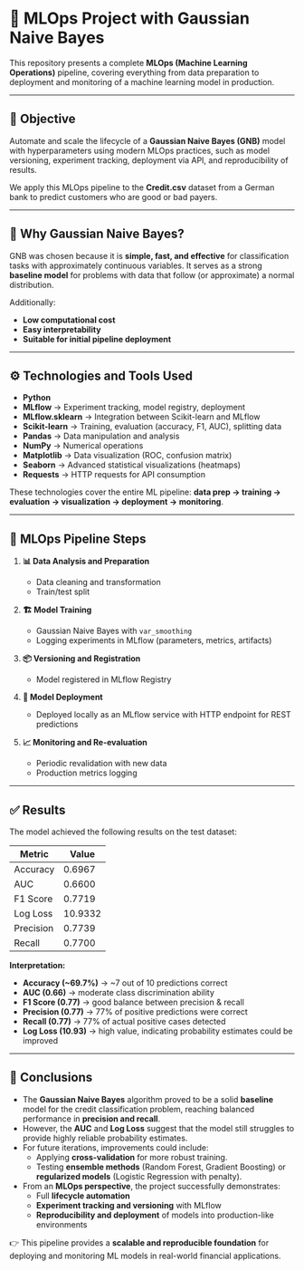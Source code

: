 # 🚀 MLOps Project with Gaussian Naive Bayes

This repository presents a complete **MLOps (Machine Learning Operations)** pipeline, covering everything from data preparation to deployment and monitoring of a machine learning model in production.

---

## 📌 Objective

Automate and scale the lifecycle of a **Gaussian Naive Bayes (GNB)** model with hyperparameters using modern MLOps practices, such as model versioning, experiment tracking, deployment via API, and reproducibility of results.  

We apply this MLOps pipeline to the **Credit.csv** dataset from a German bank to predict customers who are good or bad payers.

---

## 🤔 Why Gaussian Naive Bayes?

GNB was chosen because it is **simple, fast, and effective** for classification tasks with approximately continuous variables. It serves as a strong **baseline model** for problems with data that follow (or approximate) a normal distribution.  

Additionally:
- **Low computational cost**
- **Easy interpretability**
- **Suitable for initial pipeline deployment**

---

## ⚙️ Technologies and Tools Used

- **Python**  
- **MLflow** → Experiment tracking, model registry, deployment  
- **MLflow.sklearn** → Integration between Scikit-learn and MLflow  
- **Scikit-learn** → Training, evaluation (accuracy, F1, AUC), splitting data  
- **Pandas** → Data manipulation and analysis  
- **NumPy** → Numerical operations  
- **Matplotlib** → Data visualization (ROC, confusion matrix)  
- **Seaborn** → Advanced statistical visualizations (heatmaps)  
- **Requests** → HTTP requests for API consumption  

These technologies cover the entire ML pipeline: **data prep → training → evaluation → visualization → deployment → monitoring**.

---

## 🧠 MLOps Pipeline Steps

1. **📊 Data Analysis and Preparation**
   - Data cleaning and transformation
   - Train/test split

2. **🏗️ Model Training**
   - Gaussian Naive Bayes with `var_smoothing`
   - Logging experiments in MLflow (parameters, metrics, artifacts)

3. **📦 Versioning and Registration**
   - Model registered in MLflow Registry

4. **🚀 Model Deployment**
   - Deployed locally as an MLflow service with HTTP endpoint for REST predictions

5. **📈 Monitoring and Re-evaluation**
   - Periodic revalidation with new data
   - Production metrics logging

---

## ✅ Results

The model achieved the following results on the test dataset:

| Metric     | Value    |
|------------|----------|
| Accuracy   | 0.6967   |
| AUC        | 0.6600   |
| F1 Score   | 0.7719   |
| Log Loss   | 10.9332  |
| Precision  | 0.7739   |
| Recall     | 0.7700   |

**Interpretation:**
- **Accuracy (~69.7%)** → ~7 out of 10 predictions correct  
- **AUC (0.66)** → moderate class discrimination ability  
- **F1 Score (0.77)** → good balance between precision & recall  
- **Precision (0.77)** → 77% of positive predictions were correct  
- **Recall (0.77)** → 77% of actual positive cases detected  
- **Log Loss (10.93)** → high value, indicating probability estimates could be improved  

---

## 🔎 Conclusions

- The **Gaussian Naive Bayes** algorithm proved to be a solid **baseline** model for the credit classification problem, reaching balanced performance in **precision and recall**.  
- However, the **AUC** and **Log Loss** suggest that the model still struggles to provide highly reliable probability estimates.  
- For future iterations, improvements could include:
  - Applying **cross-validation** for more robust training.  
  - Testing **ensemble methods** (Random Forest, Gradient Boosting) or **regularized models** (Logistic Regression with penalty).  
- From an **MLOps perspective**, the project successfully demonstrates:
  - Full **lifecycle automation**  
  - **Experiment tracking and versioning** with MLflow  
  - **Reproducibility and deployment** of models into production-like environments  

👉 This pipeline provides a **scalable and reproducible foundation** for deploying and monitoring ML models in real-world financial applications.  
